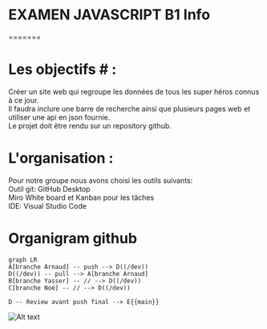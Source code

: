 <h1> EXAMEN JAVASCRIPT B1 Info </h1>
=======

# Les objectifs # :
Créer un site web qui regroupe les données de tous les super héros connus à ce jour. </br>
Il faudra inclure une barre de recherche ainsi que plusieurs pages web et utiliser une api en json fournie. </br>
Le projet doit être rendu sur un repository github. </br>

# L'organisation :

Pour notre groupe nous avons choisi les outils suivants:</br>
    Outil git: GitHub Desktop </br>
    Miro White board et Kanban pour les tâches </br>
    IDE: Visual Studio Code </br>

# Organigram github

```mermaid
graph LR
A[branche Arnaud] -- push --> D((/dev))
D((/dev)) -- pull --> A[branche Arnaud]
B[branche Yasser] -- // --> D((/dev))
C[branche Noé] -- // --> D((/dev))

D -- Review avant push final --> E{{main}}
```
 ![Alt text](https://i.imgur.com/OK8ltmW.png "Fait sur mermaid") </br>
